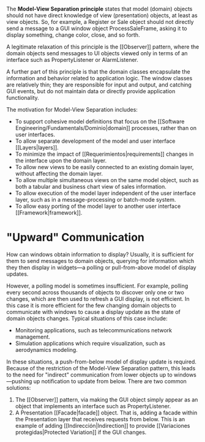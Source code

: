 The **Model-View Separation principle** states that model (domain) objects should not have direct knowledge of view (presentation) objects, at least as view objects. So, for example, a Register or Sale object should not directly send a message to a GUI window object ProcessSaleFrame, asking it to display something, change color, close, and so forth.

A legitimate relaxation of this principle is the [[Observer]] pattern, where the domain objects send messages to UI objects viewed only in terms of an interface such as PropertyListener or AlarmListener.

A further part of this principle is that the domain classes encapsulate the information and behavior related to application logic. The window classes are relatively thin; they are responsible for input and output, and catching GUI events, but do not maintain data or directly provide application functionality.

The motivation for Model-View Separation includes: 
- To support cohesive model definitions that focus on the [[Software Engineering/Fundamentals/Dominio|domain]] processes, rather than on user interfaces.
- To allow separate development of the model and user interface [[Layers|layers]].
- To minimize the impact of [[Requerimientos|requirements]] changes in the interface upon the domain layer.
- To allow new views to be easily connected to an existing domain layer, without affecting the domain layer. 
- To allow multiple simultaneous views on the same model object, such as both a tabular and business chart view of sales information.
- To allow execution of the model layer independent of the user interface layer, such as in a message-processing or batch-mode system. 
- To allow easy porting of the model layer to another user interface [[Framework|framework]].

# "Upward" Communication
How can windows obtain information to display? Usually, it is sufficient for them to send messages to domain objects, querying for information which they then display in widgets—a polling or pull-from-above model of display updates.

However, a polling model is sometimes insufficient. For example, polling every second across thousands of objects to discover only one or two changes, which are then used to refresh a GUI display, is not efficient. In this case it is more efficient for the few changing domain objects to communicate with windows to cause a display update as the state of domain objects changes. Typical situations of this case include:
- Monitoring applications, such as telecommunications network management.
- Simulation applications which require visualization, such as aerodynamics modeling.

In these situations, a push-from-below model of display update is required. Because of the restriction of the Model-View Separation pattern, this leads to the need for "indirect" communication from lower objects up to windows—pushing up notification to update from below. There are two common solutions:
1. The [[Observer]] pattern, via making the GUI object simply appear as an object that implements an interface such as PropertyListener.
2. A Presentation [[Facade|facade]] object. That is, adding a facade within the Presentation layer that receives requests from below. This is an example of adding [[Indirección|Indirection]] to provide [[Variaciones protegidas|Protected Variation]] if the GUI changes.